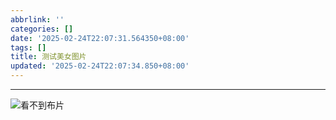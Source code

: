 ```yaml
---
abbrlink: ''
categories: []
date: '2025-02-24T22:07:31.564350+08:00'
tags: []
title: 测试美女图片
updated: '2025-02-24T22:07:34.850+08:00'
---
```

---

![](https://www.297729.xyz/images/25/2/n9DPEMxK9oiurOikNCKS0vCbRRiCES0RUTjuFlE47hY_62f5b68e5704bdc2071771229e95d121.jpg)看不到布片
